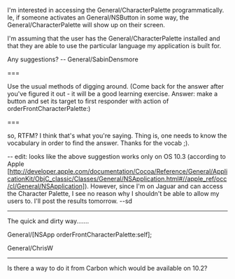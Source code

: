 I'm interested in accessing the General/CharacterPalette programmatically. Ie, if someone activates an General/NSButton in some way, the General/CharacterPalette will show up on their screen. 

I'm assuming that the user has the General/CharacterPalette installed and that they are able to use the particular language my application is built for.

Any suggestions?
-- General/SabinDensmore

===

Use the usual methods of digging around. (Come back for the answer after you've figured it out - it will be a good learning exercise. Answer: make a button and set its target to first responder with action of orderFrontCharacterPalette:)

===

so, RTFM? I think that's what you're saying. Thing is, one needs to know the vocabulary in order to find the answer. Thanks for the vocab ;).

-- edit: looks like the above suggestion works only on OS 10.3 (according to Apple [http://developer.apple.com/documentation/Cocoa/Reference/General/ApplicationKit/ObjC_classic/Classes/General/NSApplication.html#//apple_ref/occ/cl/General/NSApplication]). However, since I'm on Jaguar and can access the Character Palette, I see no reason why I shouldn't be able to allow my users to. I'll post the results tomorrow. --sd

----

The quick and dirty way.......

General/[NSApp orderFrontCharacterPalette:self];

General/ChrisW

----

Is there a way to do it from Carbon which would be available on 10.2?